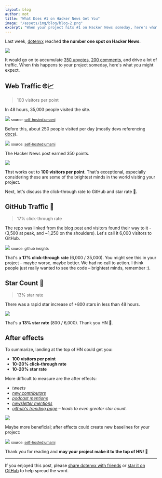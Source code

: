 ```yaml
---
layout: blog
author: mot
title: "What Does #1 on Hacker News Get You"
image: "/assets/img/blog/blog-2.png"
excerpt: "When your project hits #1 on Hacker News someday, here's what you can expect in terms of visits, stars, and more."
---
```


Last week, [dotenvx](/blog/2024/06/24/dotenvx-next-generation-config-management.html) reached **the number one spot on Hacker News**.

<img src="https://github.com/dotenvx/dotenvx/assets/3848/06253afa-b0af-42b0-956d-71773bdb044e" />

It would go on to accumulate [350 upvotes](https://news.ycombinator.com/item?id=40789353), [200 comments](https://news.ycombinator.com/item?id=40789353), and drive a lot of traffic. When this happens to your project someday, here's what you might expect.

## Web Traffic 🌐📈

> 100 visitors per point

In 48 hours, 35,000 people visited the site.

<img src="https://github.com/dotenvx/dotenvx/assets/3848/8eb14477-7c33-48e5-aab9-5f063085705d" class="mb-0" />
<small class="text-right text-zinc-400 dark:text-zinc-600 text-xs">source: <a href="https://umami.us" class="text-zinc-400 dark:text-zinc-600">self-hosted umami</a></small>

Before this, about 250 people visited per day (mostly devs referencing [docs](/docs)).

<img src="https://github.com/dotenvx/dotenvx/assets/3848/bd963b54-20c8-4850-87bd-7c5822920aee" class="mb-0" />
<small class="text-right text-zinc-400 dark:text-zinc-600 text-xs">source: <a href="https://umami.us" class="text-zinc-400 dark:text-zinc-600">self-hosted umami</a></small>

The Hacker News post earned 350 points.

<img src="https://github.com/dotenvx/dotenvx/assets/3848/aa4c587d-4fd5-485e-a3cd-0a6511d7b17c" />

Thst works out to **100 visitors per point**. That's exceptional, especially considering these are some of the brightest minds in the world visiting your project.

Next, let's discuss the click-through rate to GitHub and star rate 🌟.

## GitHub Traffic 🐙

> 17% click-through rate

The [repo](https://github.com/dotenvx/dotenvx) was linked from the [blog post](/blog/2024/06/24/dotenvx-next-generation-config-management.html) and visitors found their way to it - (3,500 at peak, and ~1,250 on the shoulders). Let's call it 6,000 visitors to GitHub.

<a href="https://github.com/dotenvx/dotenvx"><img src="https://github.com/dotenvx/dotenvx/assets/3848/03bc3683-9c6e-4564-9f52-6952074ec3a7" class="mb-0" /></a>
<small class="text-right text-zinc-400 dark:text-zinc-600 text-xs">source: github insights</small>

That's a **17% click-through rate** (6,000 / 35,000). You might see this in your project – maybe worse, maybe better. We had no call to action. I think people just really wanted to see the code – brightest minds, remember :).

## Star Count 🌟

> 13% star rate

There was a rapid star increase of +800 stars in less than 48 hours.

<a href="https://star-history.com/#dotenvx/dotenvx&Date"><img src="https://github.com/dotenvx/dotenvx/assets/3848/b303566c-8651-48db-80bf-7f3ede34cd29" /></a>

That's a **13% star rate** (800 / 6,000). Thank you HN 🧡.

## After effects

To summarize, landing at the top of HN could get you:

* **100 visitors per point**
* **10-20% click-through rate**
* **10-20% star rate**

More difficult to measure are the after effects:

* *[tweets](https://x.com/search?q=dotenvx&src=typed_query&f=live)*
* *[new contributors](https://github.com/dotenvx/dotenvx/graphs/contributors)*
* *[podcast mentions](https://coder.show/576?t=3074)*
* *[newsletter mentions](https://tldr.tech/tech/2024-06-26)*
* *[github's trending page](https://github.com/trending/javascript?since=daily) – leads to even greater star count.*

<img src="https://github.com/dotenvx/dotenvx/assets/3848/6a5d280f-b03c-470c-9127-066b9d456c05" />

Maybe more beneficial; after effects could create new baselines for your project:

<img src="https://github.com/dotenvx/dotenvx/assets/3848/2f942dfe-fd68-461b-a0ac-f2a65e1e37b4" class="mb-0" />
<small class="text-right text-zinc-400 dark:text-zinc-600 text-xs">source: <a href="https://umami.us" class="text-zinc-400 dark:text-zinc-600">self-hosted umami</a></small>

Thank you for reading and **may your project make it to the top of HN!** 🥂

---

If you enjoyed this post, please [share dotenvx with friends](https://github.com/dotenvx/dotenvx) or [star it on GitHub](https://github.com/dotenvx/dotenvx) to help spread the word.
